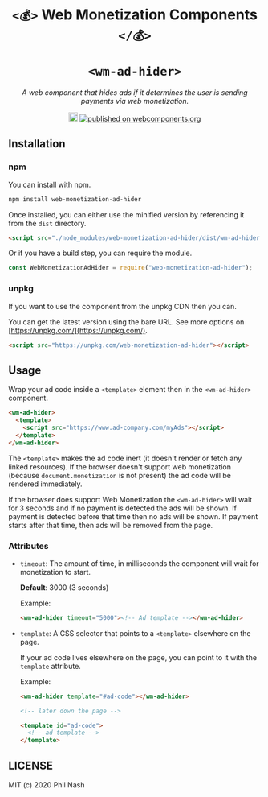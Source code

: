 <div style="text-align:center" align="center">
  <h1>
    <code>&lt;💰&gt;</code>
    Web Monetization Components
    <code>&lt;/💰&gt;</code>
    <br><br>
    <code>&lt;wm-ad-hider&gt;</code>
  </h1>

  <p><em>A web component that hides ads if it determines the user is sending payments via web monetization.</em></p>

  <p><a href="https://badge.fury.io/js/web-monetization-ad-hider"><img src="https://badge.fury.io/js/web-monetization-ad-hider.svg" alt="npm version" height="18"></a> <a href="https://www.webcomponents.org/element/web-monetization-ad-hider"><img src="https://img.shields.io/badge/webcomponents.org-published-blue.svg" alt="published on webcomponents.org"></a></p>
</div>

## Installation

### npm

You can install with npm.

```bash
npm install web-monetization-ad-hider
```

Once installed, you can either use the minified version by referencing it from the `dist` directory.

```html
<script src="./node_modules/web-monetization-ad-hider/dist/wm-ad-hider.min.js"></script>
```

Or if you have a build step, you can require the module.

```javascript
const WebMonetizationAdHider = require("web-monetization-ad-hider");
```

### unpkg

If you want to use the component from the unpkg CDN then you can.

You can get the latest version using the bare URL. See more options on [https://unpkg.com/](https://unpkg.com/).

```html
<script src="https://unpkg.com/web-monetization-ad-hider"></script>
```

## Usage

Wrap your ad code inside a `<template>` element then in the `<wm-ad-hider>` component.

```html
<wm-ad-hider>
  <template>
    <script src="https://www.ad-company.com/myAds"></script>
  </template>
</wm-ad-hider>
```

The `<template>` makes the ad code inert (it doesn't render or fetch any linked resources). If the browser doesn't support web monetization (because `document.monetization` is not present) the ad code will be rendered immediately.

If the browser does support Web Monetization the `<wm-ad-hider>` will wait for 3 seconds and if no payment is detected the ads will be shown. If payment is detected before that time then no ads will be shown. If payment starts after that time, then ads will be removed from the page.

### Attributes

- `timeout`: The amount of time, in milliseconds the component will wait for monetization to start.

  **Default**: 3000 (3 seconds)

  Example:

  ```html
  <wm-ad-hider timeout="5000"><!-- Ad template --></wm-ad-hider>
  ```

- `template`: A CSS selector that points to a `<template>` elsewhere on the page.

  If your ad code lives elsewhere on the page, you can point to it with the `template` attribute.

  Example:

  ```html
  <wm-ad-hider template="#ad-code"></wm-ad-hider>

  <!-- later down the page -->

  <template id="ad-code">
    <!-- ad template -->
  </template>
  ```

## LICENSE

MIT (c) 2020 Phil Nash
